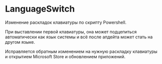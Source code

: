 # LanguageSwitch
Изменение раскладок клавиатуры по скрипту Powershell.

При выставлении первой клавиатуры, она может подцепиться автоматически как язык системы и всё после апдейта может стать на другом языке. 

Исправляется обратным изменением на нужную раскладку клавиатуры и открытием Microsoft Store и обновлением приложений.